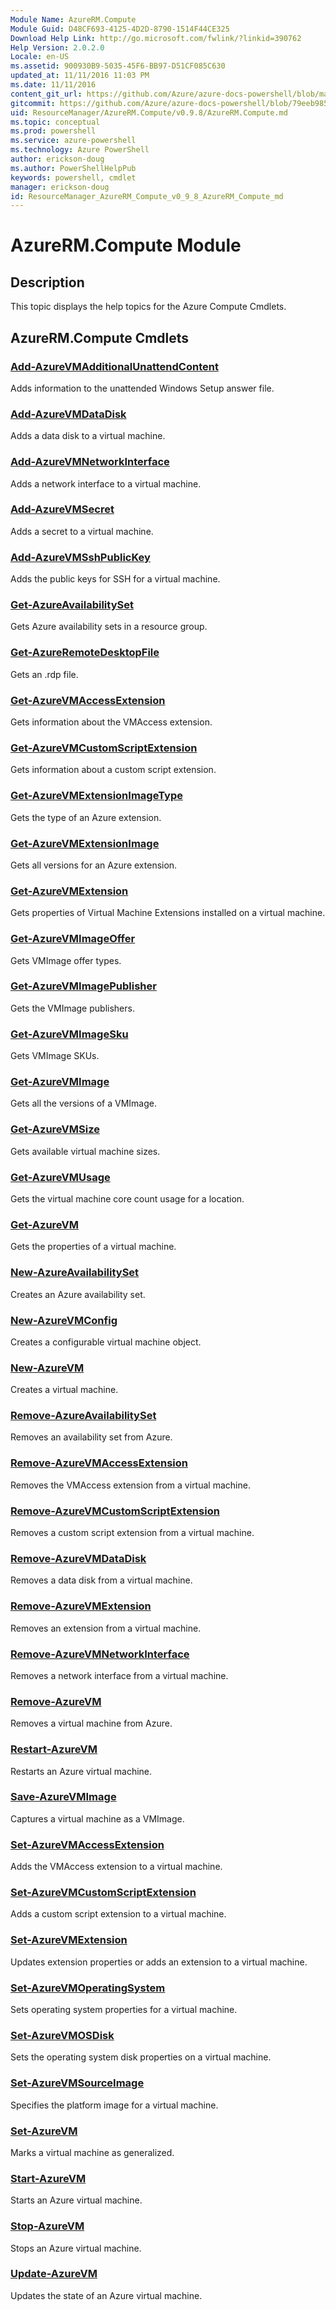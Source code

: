 ```yaml
---
Module Name: AzureRM.Compute
Module Guid: D48CF693-4125-4D2D-8790-1514F44CE325
Download Help Link: http://go.microsoft.com/fwlink/?linkid=390762
Help Version: 2.0.2.0
Locale: en-US
ms.assetid: 900930B9-5035-45F6-BB97-D51CF085C630
updated_at: 11/11/2016 11:03 PM
ms.date: 11/11/2016
content_git_url: https://github.com/Azure/azure-docs-powershell/blob/master/azureps-cmdlets-docs/ResourceManager/AzureRM.Compute/v0.9.8/AzureRM.Compute.md
gitcommit: https://github.com/Azure/azure-docs-powershell/blob/79eeb985ea480979357fb4695832a0c3d29a48bf/azureps-cmdlets-docs/ResourceManager/AzureRM.Compute/v0.9.8/AzureRM.Compute.md
uid: ResourceManager/AzureRM.Compute/v0.9.8/AzureRM.Compute.md
ms.topic: conceptual
ms.prod: powershell
ms.service: azure-powershell
ms.technology: Azure PowerShell
author: erickson-doug
ms.author: PowerShellHelpPub
keywords: powershell, cmdlet
manager: erickson-doug
id: ResourceManager_AzureRM_Compute_v0_9_8_AzureRM_Compute_md
---
```


# AzureRM.Compute Module
## Description
This topic displays the help topics for the Azure Compute Cmdlets.

## AzureRM.Compute Cmdlets
### [Add-AzureVMAdditionalUnattendContent](./Add-AzureVMAdditionalUnattendContent.md)
Adds information to the unattended Windows Setup answer file.


### [Add-AzureVMDataDisk](./Add-AzureVMDataDisk.md)
Adds a data disk to a virtual machine.


### [Add-AzureVMNetworkInterface](./Add-AzureVMNetworkInterface.md)
Adds a network interface to a virtual machine.


### [Add-AzureVMSecret](./Add-AzureVMSecret.md)
Adds a secret to a virtual machine.


### [Add-AzureVMSshPublicKey](./Add-AzureVMSshPublicKey.md)
Adds the public keys for SSH for a virtual machine.


### [Get-AzureAvailabilitySet](./Get-AzureAvailabilitySet.md)
Gets Azure availability sets in a resource group.


### [Get-AzureRemoteDesktopFile](./Get-AzureRemoteDesktopFile.md)
Gets an .rdp file.


### [Get-AzureVMAccessExtension](./Get-AzureVMAccessExtension.md)
Gets information about the VMAccess extension.


### [Get-AzureVMCustomScriptExtension](./Get-AzureVMCustomScriptExtension.md)
Gets information about a custom script extension.

### [Get-AzureVMExtensionImageType](./Get-AzureVMExtensionImageType.md)
Gets the type of an Azure extension.


### [Get-AzureVMExtensionImage](./Get-AzureVMExtensionImage.md)
Gets all versions for an Azure extension.


### [Get-AzureVMExtension](./Get-AzureVMExtension.md)
Gets properties of Virtual Machine Extensions installed on a virtual machine.

### [Get-AzureVMImageOffer](./Get-AzureVMImageOffer.md)
Gets VMImage offer types.


### [Get-AzureVMImagePublisher](./Get-AzureVMImagePublisher.md)
Gets the VMImage publishers.


### [Get-AzureVMImageSku](./Get-AzureVMImageSku.md)
Gets VMImage SKUs.


### [Get-AzureVMImage](./Get-AzureVMImage.md)
Gets all the versions of a VMImage.


### [Get-AzureVMSize](./Get-AzureVMSize.md)
Gets available virtual machine sizes.


### [Get-AzureVMUsage](./Get-AzureVMUsage.md)
Gets the virtual machine core count usage for a location.


### [Get-AzureVM](./Get-AzureVM.md)
Gets the properties of a virtual machine.


### [New-AzureAvailabilitySet](./New-AzureAvailabilitySet.md)
Creates an Azure availability set.


### [New-AzureVMConfig](./New-AzureVMConfig.md)
Creates a configurable virtual machine object.


### [New-AzureVM](./New-AzureVM.md)
Creates a virtual machine.


### [Remove-AzureAvailabilitySet](./Remove-AzureAvailabilitySet.md)
Removes an availability set from Azure.


### [Remove-AzureVMAccessExtension](./Remove-AzureVMAccessExtension.md)
Removes the VMAccess extension from a virtual machine.


### [Remove-AzureVMCustomScriptExtension](./Remove-AzureVMCustomScriptExtension.md)
Removes a custom script extension from a virtual machine.


### [Remove-AzureVMDataDisk](./Remove-AzureVMDataDisk.md)
Removes a data disk from a virtual machine.


### [Remove-AzureVMExtension](./Remove-AzureVMExtension.md)
Removes an extension from a virtual machine.


### [Remove-AzureVMNetworkInterface](./Remove-AzureVMNetworkInterface.md)
Removes a network interface from a virtual machine.


### [Remove-AzureVM](./Remove-AzureVM.md)
Removes a virtual machine from Azure.


### [Restart-AzureVM](./Restart-AzureVM.md)
Restarts an Azure virtual machine.


### [Save-AzureVMImage](./Save-AzureVMImage.md)
Captures a virtual machine as a VMImage.


### [Set-AzureVMAccessExtension](./Set-AzureVMAccessExtension.md)
Adds the VMAccess extension to a virtual machine.


### [Set-AzureVMCustomScriptExtension](./Set-AzureVMCustomScriptExtension.md)
Adds a custom script extension to a virtual machine.


### [Set-AzureVMExtension](./Set-AzureVMExtension.md)
Updates extension properties or adds an extension to a virtual machine.


### [Set-AzureVMOperatingSystem](./Set-AzureVMOperatingSystem.md)
Sets operating system properties for a virtual machine.


### [Set-AzureVMOSDisk](./Set-AzureVMOSDisk.md)
Sets the operating system disk properties on a virtual machine.


### [Set-AzureVMSourceImage](./Set-AzureVMSourceImage.md)
Specifies the platform image for a virtual machine.


### [Set-AzureVM](./Set-AzureVM.md)
Marks a virtual machine as generalized.


### [Start-AzureVM](./Start-AzureVM.md)
Starts an Azure virtual machine.


### [Stop-AzureVM](./Stop-AzureVM.md)
Stops an Azure virtual machine.


### [Update-AzureVM](./Update-AzureVM.md)
Updates the state of an Azure virtual machine.



